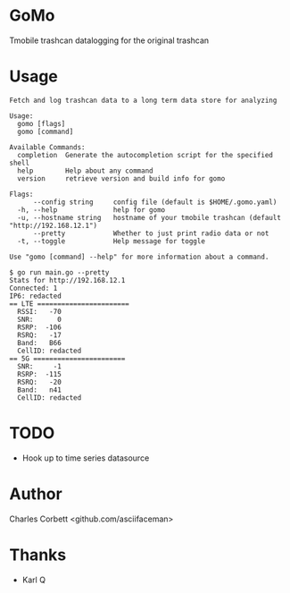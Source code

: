 # GoMo
Tmobile trashcan datalogging for the original trashcan

# Usage 
```
Fetch and log trashcan data to a long term data store for analyzing

Usage:
  gomo [flags]
  gomo [command]

Available Commands:
  completion  Generate the autocompletion script for the specified shell
  help        Help about any command
  version     retrieve version and build info for gomo

Flags:
      --config string     config file (default is $HOME/.gomo.yaml)
  -h, --help              help for gomo
  -u, --hostname string   hostname of your tmobile trashcan (default "http://192.168.12.1")
      --pretty            Whether to just print radio data or not
  -t, --toggle            Help message for toggle

Use "gomo [command] --help" for more information about a command.
```

```
$ go run main.go --pretty
Stats for http://192.168.12.1
Connected: 1
IP6: redacted
== LTE =======================
  RSSI:   -70
  SNR:      0
  RSRP:  -106
  RSRQ:   -17
  Band:   B66
  CellID: redacted
== 5G =======================
  SNR:     -1
  RSRP:  -115
  RSRQ:   -20
  Band:   n41
  CellID: redacted
```

# TODO
* Hook up to time series datasource

# Author
Charles Corbett <github.com/asciifaceman>

# Thanks
* Karl Q
